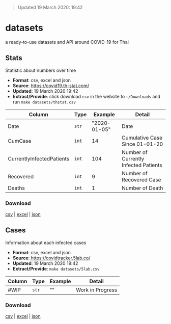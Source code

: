 > Updated 19 March 2020: 19:42

# datasets
a ready-to-use datasets and API around COVID-19 for Thai

## Stats
Statistic about numbers over time
 * **Format**: csv, excel and json
 * **Source**: <https://covid19.th-stat.com/>
 * **Updated**: 19 March 2020 19:42
 * **Extract/Provide**: click download `csv` in the website to `~/Downloads` and run `make datasets/thstat.csv`

| Column                    | Type  | Example      | Detail                                |
| ------------------------- | ----- | ------------ | ------------------------------------- |
| Date                      | `str` | "2020-01-05" | Date                                  |
| CumCase                   | `int` | 14           | Cumulative Case Since 01-01-20        |
| CurrentlyInfectedPatients | `int` | 104          | Number of Currently Infected Patients |
| Recovered                 | `int` | 9            | Number of Recovered Case              |
| Deaths                    | `int` | 1            | Number of Death                       |

### Download
[csv](datasets/thstat.csv) | [excel](datasets/thstat.xlsx) | [json](datasets/thstat.json)

## Cases
Information about each infected cases
 * **Format**: csv, excel and json
 * **Source**: <https://covidtracker.5lab.co/>
 * **Updated**: 19 March 2020 19:42
 * **Extract/Provide**: `make datasets/5lab.csv`

| Column | Type  | Example | Detail           |
| ------ | ----- | ------- | ---------------- |
| #WIP   | `str` | ""      | Work in Progress |



### Download
[csv](datasets/5lab.csv) | [excel](datasets/5lab.xlsx) | [json](datasets/5lab.json)